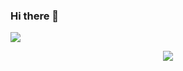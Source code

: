 ### Hi there 👋
![](https://github-readme-stats.vercel.app/api?username=LuoFengXiaoXiao)

<div align="center"> <img src="https://visitor-badge.glitch.me/badge?page_id=sun0225SUN" /> </div>
<!--
**LuoFengXiaoXiao/LuoFengXiaoXiao** is a ✨ _special_ ✨ repository because its `README.md` (this file) appears on your GitHub profile.

Here are some ideas to get you started:

- 🔭 I’m currently working on ...
- 🌱 I’m currently learning ...
- 👯 I’m looking to collaborate on ...
- 🤔 I’m looking for help with ...
- 💬 Ask me about ...
- 📫 How to reach me: ...
- 😄 Pronouns: ...
- ⚡ Fun fact: ...
-->
